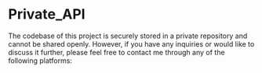 # Private_API
The codebase of this project is securely stored in a private repository and cannot be shared openly. However, if you have any inquiries or would like to discuss it further, please feel free to contact me through any of the following platforms: 
